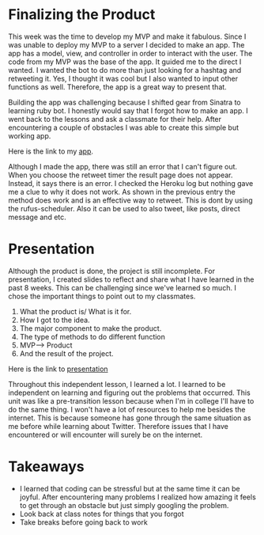 # Finalizing the Product

This week was the time to develop my MVP and make it fabulous. Since I was unable to deploy my MVP to a server I decided to make an app. The app has a model, view, and controller in order to interact with the user. The code from my MVP was the base of the app. It guided me to the direct I wanted. I wanted the bot to do more than just looking for a hashtag and retweeting it. Yes, I thought it was cool but I also wanted to input other functions as well. Therefore, the app is a great way to present that. 

Building the app was challenging because I shifted gear from Sinatra to learning ruby bot. I honestly would say that I forgot how to make an app. I went back to the lessons and ask a classmate for their help. After encountering a couple of obstacles I was able to create this simple but working app. 

Here is the link to my [app](http://final-twitter-app.herokuapp.com/).

Although I made the app, there was still an error that I can't figure out. When you choose the retweet timer the result page does not appear. Instead, it says there is an error. I checked the Heroku log but nothing gave me a clue to why it does not work. As shown in the previous entry the method does work and is an effective way to retweet. This is dont by using the rufus-scheduler. Also it can be used to also tweet, like posts, direct message and etc. 

# Presentation
Although the product is done, the project is still incomplete. For presentation, I created slides to reflect and share what I have learned in the past 8 weeks. This can be challenging since we've learned so much. I chose the important things to point out to my classmates. 

1. What the product is/ What is it for. 
2. How I got to the idea. 
3. The major component to make the product.  
4. The type of methods to do different function
5. MVP--> Product
5. And the result of the project. 

Here is the link to [presentation](https://docs.google.com/presentation/d/11YfqLHhLeEaidDrLBBAY1oB_bvfIZNQTtrU2LlUwMa0/edit?usp=sharing)


Throughout this independent lesson, I learned a lot. I learned to be independent on learning and figuring out the problems that occurred. This unit was like a pre-transition lesson because when I'm in college I'll have to do the same thing. I won't have a lot of resources to help me besides the internet. This is because someone has gone through the same situation as me before while learning about Twitter. Therefore issues that I have encountered or will encounter will surely be on the internet.  


# Takeaways 
- I learned that coding can be stressful but at the same time it can be joyful. After encountering many problems I realized how amazing it feels to get through an obstacle but just simply googling the problem. 
- Look back at class notes for things that you forgot
- Take breaks before going back to work


